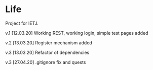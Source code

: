 # Life
Project for IETJ. 

v.1 [12.03.20] Working REST, working login, simple test pages added

v.2 [13.03.20] Register mechanism added

v.3 [13.03.20] Refactor of dependencies

v.3 [27.04.20] .gitignore fix and quests
